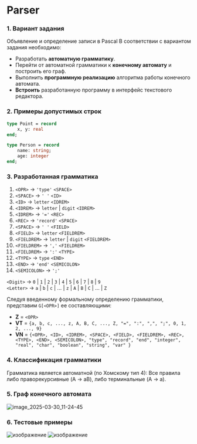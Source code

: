 # Parser

### 1. Вариант задания  
Объявление и определение записи в Pascal
В соответствии с вариантом задания необходимо:  
- Разработать **автоматную грамматику**.  
- Перейти от автоматной грамматики к **конечному автомату** и построить его граф.  
- Выполнить **программную реализацию** алгоритма работы конечного автомата.  
- **Встроить** разработанную программу в интерфейс текстового редактора.

### 2. Примеры допустимых строк
```pascal
type Point = record
    x, y: real
end;

type Person = record
    name: string;
    age: integer
end;
```

### 3. Разработанная грамматика 
1) `<OPR>` → `'type'` `<SPACE>`
2) `<SPACE>` → `' '` `<ID>`
3) `<ID>` → `letter` `<IDREM>`
4) `<IDREM>` → `letter` | `digit` `<IDREM>`
5) `<IDREM>` → `'='` `<REC>`
6) `<REC>` → `'record'` `<SPACE>`
7) `<SPACE>` → `' '` `<FIELD>`
8) `<FIELD>` → `letter` `<FIELDREM>`
9) `<FIELDREM>` → `letter` | `digit` `<FIELDREM>`
10) `<FIELDREM>` → `','` `<FIELDREM>`
11) `<FIELDREM>` → `':'` `<TYPE>`
12) `<TYPE>` → `type` `<END>`
13) `<END>` → `'end'` `<SEMICOLON>`
14) `<SEMICOLON>` → `';'`

`<Digit>` → `0` | `1` | `2` | `3` | `4` | `5` | `6` | `7` | `8` | `9`  
`<Letter>` → `a` | `b` | `c` | ... | `z` | `A` | `B` | `C` | ... | `Z`  

Следуя введенному формальному определению грамматики, представим `G[<OPR>]` ее составляющими:  
- **Z** = `<OPR>`  
- **VT** = `{a, b, c, ..., z, A, B, C, ..., Z, "=", ":", ",", ";", 0, 1, 2, ..., 9}`  
- **VN** = `{<OPR>, <ID>, <IDREM>, <SPACE>, <FIELD>, <FIELDREM>, <REC>, <TYPE>, <END>, <SEMICOLON>, "type", "record", "end", "integer", "real", "char", "boolean", "string", "var" }`  
 

### 4. Классификация грамматики  
Грамматика является автоматной (по Хомскому тип 4): Все правила либо праворекурсивные (A → aB), 
либо терминальные (A → a).

### 5. Граф конечного автомата
![image_2025-03-30_11-24-45](https://github.com/user-attachments/assets/5176714c-5984-4a51-b29f-78126c009c25)

### 6. Тестовые примеры
![изображение](https://github.com/user-attachments/assets/65ba0823-8363-4da0-ab37-60722465199a)
![изображение](https://github.com/user-attachments/assets/09326aaf-c89c-42c2-b6d6-6dc2d7bb62a6)

